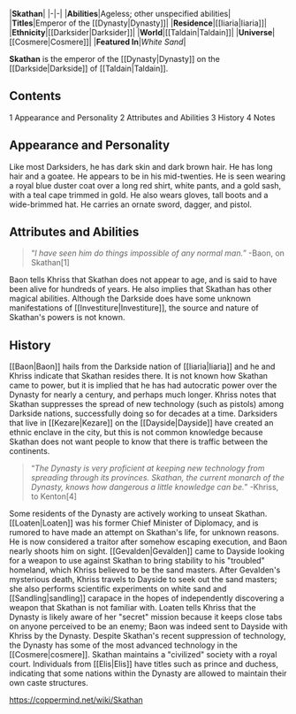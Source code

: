 |**Skathan**|
|-|-|
|**Abilities**|Ageless; other unspecified abilities|
|**Titles**|Emperor of the [[Dynasty\|Dynasty]]|
|**Residence**|[[Iiaria\|Iiaria]]|
|**Ethnicity**|[[Darksider\|Darksider]]|
|**World**|[[Taldain\|Taldain]]|
|**Universe**|[[Cosmere\|Cosmere]]|
|**Featured In**|*White Sand*|

**Skathan** is the emperor of the [[Dynasty\|Dynasty]] on the [[Darkside\|Darkside]] of [[Taldain\|Taldain]].

## Contents

1 Appearance and Personality
2 Attributes and Abilities
3 History
4 Notes


## Appearance and Personality
Like most Darksiders, he has dark skin and dark brown hair. He has long hair and a goatee. He appears to be in his mid-twenties.
He is seen wearing a royal blue duster coat over a long red shirt, white pants, and a gold sash, with a teal cape trimmed in gold. He also wears gloves, tall boots and a wide-brimmed hat. He carries an ornate sword, dagger, and pistol.

## Attributes and Abilities
>“*I have seen him do things impossible of any normal man.*”
\-Baon, on Skathan[1]


Baon tells Khriss that Skathan does not appear to age, and is said to have been alive for hundreds of years. He also implies that Skathan has other magical abilities. Although the Darkside does have some unknown manifestations of [[Investiture\|Investiture]], the source and nature of Skathan's powers is not known.

## History
[[Baon\|Baon]] hails from the Darkside nation of [[Iiaria\|Iiaria]] and he and Khriss indicate that Skathan resides there.
It is not known how Skathan came to power, but it is implied that he has had autocratic power over the Dynasty for nearly a century, and perhaps much longer. Khriss notes that Skathan suppresses the spread of new technology (such as pistols) among Darkside nations, successfully doing so for decades at a time. Darksiders that live in [[Kezare\|Kezare]] on the [[Dayside\|Dayside]] have created an ethnic enclave in the city, but this is not common knowledge because Skathan does not want people to know that there is traffic between the continents.

>“*The Dynasty is very proficient at keeping new technology from spreading through its provinces. Skathan, the current monarch of the Dynasty, knows how dangerous a little knowledge can be.*”
\-Khriss, to Kenton[4]

Some residents of the Dynasty are actively working to unseat Skathan. [[Loaten\|Loaten]] was his former Chief Minister of Diplomacy, and is rumored to have made an attempt on Skathan's life, for unknown reasons. He is now considered a traitor after somehow escaping execution, and Baon nearly shoots him on sight. [[Gevalden\|Gevalden]] came to Dayside looking for a weapon to use against Skathan to bring stability to his "troubled" homeland, which Khriss believed to be the sand masters. After Gevalden's mysterious death, Khriss travels to Dayside to seek out the sand masters; she also performs scientific experiments on white sand and [[Sandling\|sandling]] carapace in the hopes of independently discovering a weapon that Skathan is not familiar with. Loaten tells Khriss that the Dynasty is likely aware of her "secret" mission because it keeps close tabs on anyone perceived to be an enemy; Baon was indeed sent to Dayside with Khriss by the Dynasty.
Despite Skathan's recent suppression of technology, the Dynasty has some of the most advanced technology in the [[Cosmere\|cosmere]]. Skathan maintains a "civilized" society with a royal court. Individuals from [[Elis\|Elis]] have titles such as prince and duchess, indicating that some nations within the Dynasty are allowed to maintain their own caste structures.



https://coppermind.net/wiki/Skathan